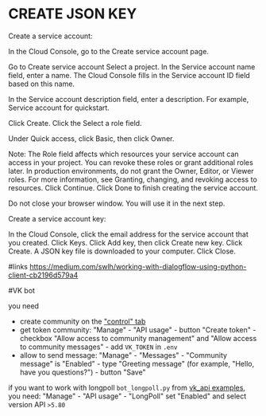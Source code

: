 # CREATE JSON KEY

Create a service account:

In the Cloud Console, go to the Create service account page.

Go to Create service account
Select a project.
In the Service account name field, enter a name. The Cloud Console fills in the Service account ID field based on this name.

In the Service account description field, enter a description. For example, Service account for quickstart.

Click Create.
Click the Select a role field.

Under Quick access, click Basic, then click Owner.

Note: The Role field affects which resources your service account can access in your project. You can revoke these roles or grant additional roles later. In production environments, do not grant the Owner, Editor, or Viewer roles. For more information, see Granting, changing, and revoking access to resources.
Click Continue.
Click Done to finish creating the service account.

Do not close your browser window. You will use it in the next step.

Create a service account key:

In the Cloud Console, click the email address for the service account that you created.
Click Keys.
Click Add key, then click Create new key.
Click Create. A JSON key file is downloaded to your computer.
Click Close.

#links
https://medium.com/swlh/working-with-dialogflow-using-python-client-cb2196d579a4

#VK bot

you need
- create community on the ["control" tab](https://vk.com/groups?tab=admin)
- get token community: "Manage" - "API usage" - button "Create token" - checkbox "Allow access to community management" and "Allow access to community messages" - add `VK_TOKEN` in `.env`
- allow to send message: "Manage" - "Messages" - "Community message" is "Enabled" - type "Greeting message" (for example, "Hello, have you questions?") - button "Save"

if you want to work with longpoll `bot_longpoll.py` from [vk_api examples](https://github.com/python273/vk_api/tree/master/examples), you need: "Manage" - "API usage" - "LongPoll" set "Enabled" and select version API `>5.80`

